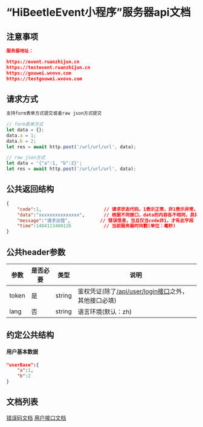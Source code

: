 # “HiBeetleEvent小程序”服务器api文档

## 注意事项
```json
服务器地址：

https://event.ruanzhijun.cn
https://testevent.ruanzhijun.cn
https://gouwei.wvovo.com
https://testgouwei.wvovo.com
```

## 请求方式
```javascript
支持form表单方式提交或者raw json方式提交

// form表单方式
let data = {};
data.a = 1;
data.b = 2;
let res = await http.post('/url/url/url', data);

// raw json方式
let data = '{"a":1, "b":2}';
let res = await http.post('/url/url/url', data);
```

## 公共返回结构
```json
{	
	"code":1,						// 请求状态代码，1表示正常，非1表示异常，具体参考message
	"data":"xxxxxxxxxxxxxxx",		// 根据不同接口，data的内容各不相同，具体参考各接口的文档
	"message":"请求出错",			// 错误信息，当且仅当code非1，才有此字段
	"time":1484113400126			// 当前服务器时间戳(单位：毫秒)
}
```

## 公共header参数
参数			|是否必要		|类型			|说明
--				|--				|--				|--
token			|是				|string			|鉴权凭证(除了[/api/user/login接口](https://github.com/share-group/event/blob/master/%E6%8E%A5%E5%8F%A3%E6%96%87%E6%A1%A3/Y-%E7%94%A8%E6%88%B7%E6%A8%A1%E5%9D%97.MD#登录接口--post---apiuserlogin-免鉴权)之外，其他接口必填)
lang			|否				|string			|语言环境(默认：zh)

## 约定公共结构

#### 用户基本数据
```json
"userBase":{
	"a":1,
	"b":2
}
```

## 文档列表
[错误码文档](https://github.com/share-group/event/blob/master/%E6%8E%A5%E5%8F%A3%E6%96%87%E6%A1%A3/2-%E9%94%99%E8%AF%AF%E7%A0%81%E6%96%87%E6%A1%A3.MD)
[用户接口文档](https://github.com/share-group/event/blob/master/%E6%8E%A5%E5%8F%A3%E6%96%87%E6%A1%A3/Y-%E7%94%A8%E6%88%B7%E6%A8%A1%E5%9D%97.MD)
